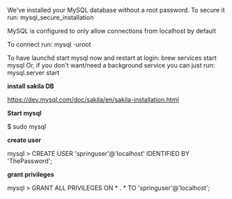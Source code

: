 We've installed your MySQL database without a root password. To secure it run:
    mysql_secure_installation

MySQL is configured to only allow connections from localhost by default

To connect run:
    mysql -uroot

To have launchd start mysql now and restart at login:
  brew services start mysql
Or, if you don't want/need a background service you can just run:
  mysql.server start
  
**install sakila DB**

https://dev.mysql.com/doc/sakila/en/sakila-installation.html  
  
**Start mysql**

$ sudo mysql

**create user**

mysql > CREATE USER 'springuser'@'localhost' IDENTIFIED BY 'ThePassword';

**grant privileges**

mysql > GRANT ALL PRIVILEGES ON * . * TO 'springuser'@'localhost';

